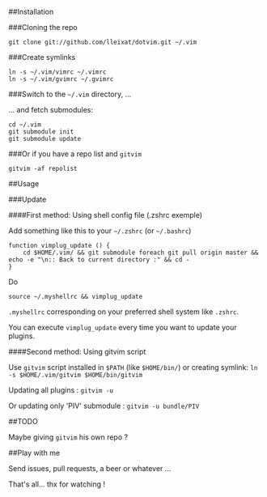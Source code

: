
##Installation

###Cloning the repo

    git clone git://github.com/lleixat/dotvim.git ~/.vim

###Create symlinks

    ln -s ~/.vim/vimrc ~/.vimrc
    ln -s ~/.vim/gvimrc ~/.gvimrc

###Switch to the `~/.vim` directory, ...

... and fetch submodules:

    cd ~/.vim
    git submodule init
    git submodule update

###Or if you have a repo list and `gitvim`

    gitvim -af repolist


##Usage

###Update

####First method: Using shell config file (.zshrc exemple)

Add something like this to your `~/.zshrc` (or `~/.bashrc`)

    function vimplug_update () {
        cd $HOME/.vim/ && git submodule foreach git pull origin master && echo -e "\n:: Back to current directory :" && cd -
    }

Do

    source ~/.myshellrc && vimplug_update

`.myshellrc` corresponding on your preferred shell system like `.zshrc`.

You can execute `vimplug_update` every time you want to update your plugins. 

####Second method: Using gitvim script

Use `gitvim` script installed in `$PATH` (like `$HOME/bin/`) or creating symlink: `ln -s $HOME/.vim/gitvim $HOME/bin/gitvim`

Updating all plugins : `gitvim -u`

Or updating only 'PIV' submodule : `gitvim -u bundle/PIV`

##TODO

Maybe giving `gitvim` his own repo ?

##Play with me

Send issues, pull requests, a beer or whatever ...

That's all... thx for watching !
